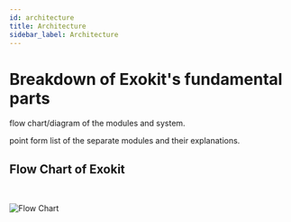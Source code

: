 ```yaml
---
id: architecture
title: Architecture
sidebar_label: Architecture
---
```


# Breakdown of Exokit's fundamental parts

flow chart/diagram of the modules and system.

point form list of the separate modules and their explanations.

## Flow Chart of Exokit
<br>

![Flow Chart](https://raw.githubusercontent.com/ChrisEddy/webmr-docs/master/website/static/img/docsImages/FlowChart.svg?sanitize=true)

